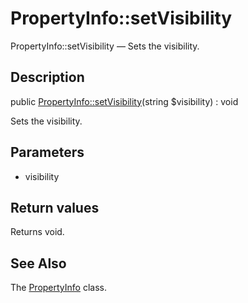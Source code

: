 PropertyInfo::setVisibility
================

PropertyInfo::setVisibility — Sets the visibility.

Description
---------------


public [PropertyInfo::setVisibility](https://github.com/lingtalfi/DocTools/blob/master/doc/api/DocTools/Info/PropertyInfo/setVisibility.md)(string $visibility) : void




Sets the visibility.




Parameters
--------------


- visibility
    


Return values
----------------

Returns void.









See Also
-----------

The [PropertyInfo](https://github.com/lingtalfi/DocTools/blob/master/doc/api/DocTools/Info/PropertyInfo.md) class.
